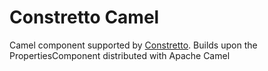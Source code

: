 # Constretto Camel #

Camel component supported by [Constretto](http://constretto.github.io). Builds upon the PropertiesComponent distributed with Apache Camel